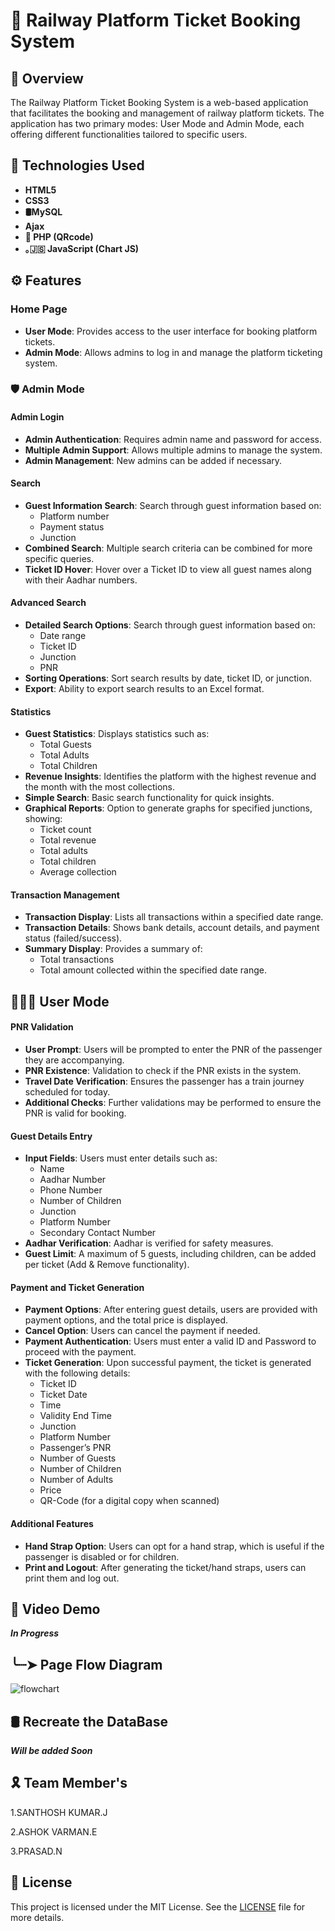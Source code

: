 # 🚆 Railway Platform Ticket Booking System

## 🧐 Overview

The Railway Platform Ticket Booking System is a web-based application that facilitates the booking and management of railway platform tickets. The application has two primary modes: User Mode and Admin Mode, each offering different functionalities tailored to specific users.

## 🤖 Technologies Used
- **HTML5**
- **CSS3**
- **🛢MySQL**
- **Ajax**
- **🐘 PHP (QRcode)**
- **｡🇯‌🇸‌ JavaScript (Chart JS)**

## ⚙️ Features

### Home Page
- **User Mode**: Provides access to the user interface for booking platform tickets.
- **Admin Mode**: Allows admins to log in and manage the platform ticketing system.

### 🛡️ Admin Mode

#### Admin Login
- **Admin Authentication**: Requires admin name and password for access.
- **Multiple Admin Support**: Allows multiple admins to manage the system.
- **Admin Management**: New admins can be added if necessary.

#### Search
- **Guest Information Search**: Search through guest information based on:
  - Platform number
  - Payment status
  - Junction
- **Combined Search**: Multiple search criteria can be combined for more specific queries.
- **Ticket ID Hover**: Hover over a Ticket ID to view all guest names along with their Aadhar numbers.

#### Advanced Search
- **Detailed Search Options**: Search through guest information based on:
  - Date range
  - Ticket ID
  - Junction
  - PNR
- **Sorting Operations**: Sort search results by date, ticket ID, or junction.
- **Export**: Ability to export search results to an Excel format.

#### Statistics
- **Guest Statistics**: Displays statistics such as:
  - Total Guests
  - Total Adults
  - Total Children
- **Revenue Insights**: Identifies the platform with the highest revenue and the month with the most collections.
- **Simple Search**: Basic search functionality for quick insights.
- **Graphical Reports**: Option to generate graphs for specified junctions, showing:
  - Ticket count
  - Total revenue
  - Total adults
  - Total children
  - Average collection

#### Transaction Management
- **Transaction Display**: Lists all transactions within a specified date range.
- **Transaction Details**: Shows bank details, account details, and payment status (failed/success).
- **Summary Display**: Provides a summary of:
  - Total transactions
  - Total amount collected within the specified date range.

## 🙍🏻‍♂️ User Mode
#### PNR Validation
- **User Prompt**: Users will be prompted to enter the PNR of the passenger they are accompanying.
- **PNR Existence**: Validation to check if the PNR exists in the system.
- **Travel Date Verification**: Ensures the passenger has a train journey scheduled for today.
- **Additional Checks**: Further validations may be performed to ensure the PNR is valid for booking.

#### Guest Details Entry
- **Input Fields**: Users must enter details such as:
  - Name
  - Aadhar Number
  - Phone Number
  - Number of Children
  - Junction
  - Platform Number
  - Secondary Contact Number
- **Aadhar Verification**: Aadhar is verified for safety measures.
- **Guest Limit**: A maximum of 5 guests, including children, can be added per ticket (Add & Remove functionality).

#### Payment and Ticket Generation
- **Payment Options**: After entering guest details, users are provided with payment options, and the total price is displayed.
- **Cancel Option**: Users can cancel the payment if needed.
- **Payment Authentication**: Users must enter a valid ID and Password to proceed with the payment.
- **Ticket Generation**: Upon successful payment, the ticket is generated with the following details:
  - Ticket ID
  - Ticket Date
  - Time
  - Validity End Time
  - Junction
  - Platform Number
  - Passenger’s PNR
  - Number of Guests
  - Number of Children
  - Number of Adults
  - Price
  - QR-Code (for a digital copy when scanned)

#### Additional Features
- **Hand Strap Option**: Users can opt for a hand strap, which is useful if the passenger is disabled or for children.
- **Print and Logout**: After generating the ticket/hand straps, users can print them and log out.

## 🎥 Video Demo
***In Progress***

## ╰┈➤ Page Flow Diagram 
![flowchart](https://github.com/user-attachments/assets/0fdc431b-7870-4fdb-a4d2-a8d9653f75fc)

## 🛢 Recreate the DataBase
***Will be added Soon***

## 🎗️ Team Member's
1.SANTHOSH KUMAR.J 

2.ASHOK VARMAN.E

3.PRASAD.N

## 📜 License

This project is licensed under the MIT License. See the [LICENSE](LICENSE.md) file for more details.
